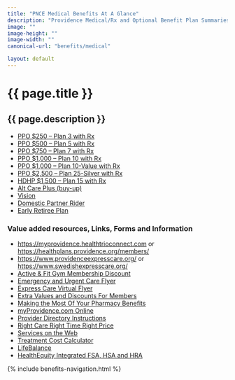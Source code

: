 ```yaml
---
title: "PNCE Medical Benefits At A Glance"
description: "Providence Medical/Rx and Optional Benefit Plan Summaries"
image: ""
image-height: ""
image-width: ""
canonical-url: "benefits/medical"

layout: default
---
```

  <div class="banner">
    <div class="color-overlay"></div>
  </div>
  <div class="container main-body">
    <div class="row">
      <div class="col-10">
        <h1>{{ page.title }}</h1>
        <h2>{{ page.description }}</h2>
        <ul>
          <li>
            <a href="/assets/documents/2020/Plan3withRxSummary.pdf">PPO
              $250 – Plan 3 with Rx</a>
          </li>
          <li>
            <a href="/assets/documents/2020/Plan5withRxSummary.pdf">PPO
              $500 – Plan 5 with Rx</a>
          </li>
          <li>
            <a href="/assets/documents/2020/Plan7withRxSummary.pdf">PPO
              $750 – Plan 7 with Rx</a>
          </li>
          <li>
            <a href="/assets/documents/2020/Plan10withRxSummary.pdf">PPO
              $1,000 – Plan 10 with Rx</a>
          </li>
          <li>
            <a href="/assets/documents/2020/Plan10-valuewithRxSummary.pdf">PPO
              $1,000 – Plan 10-Value with Rx</a>
          </li>
          <li>
            <a href="/assets/documents/2020/Plan25-silverwithRxSummary.pdf">PPO
              $2,500 – Plan 25-Silver with Rx</a>
          </li>
          <li>
            <a href="/assets/documents/2020/Plan15HDHPwithRxSummary.pdf">HDHP
              $1,500 – Plan 15 with Rx</a>
          </li>
          <li>
            <a href="/assets/documents/2020/PNCE2020-01-01PHPAltCarePlus.pdf">Alt
              Care Plus (buy-up)</a>
          </li>
          <li>
            <a href="/assets/documents/2020/PNCE2020-01-01PHPVisionSummary.pdf">Vision</a>
          </li>
          <li>
            <a href="/assets/documents/2020/PNCE2020-01-01DomesticPartner.pdf">Domestic
              Partner Rider</a>
          </li>
          <li>
            <a href="/assets/documents/2020/EarlyRetiree.pdf">Early
              Retiree Plan</a>
          </li>
        </ul>
        <h3>Value added resources, Links, Forms and Information</h3>
        <ul>
          <li>
            <a href="https://myprovidence.healthtrioconnect.com/"
              target="_blank">https://myprovidence.healthtrioconnect.com</a>
            or <a href="https://healthplans.providence.org/members/"
              target="_blank">https://healthplans.providence.org/members/</a>
          </li>
          <li>
            <a href="https://www.providenceexpresscare.org/" target="_blank">https://www.providenceexpresscare.org/</a>
            or <a href="https://www.swedishexpresscare.org/" target="_blank">https://www.swedishexpresscare.org/</a>
          </li>
          <li>
            <a href="/assets/documents/2020/ActiveAndFit-PHP2020.pdf">Active &amp; Fit Gym
              Membership Discount</a>
          </li>
          <li>
            <a href="/assets/documents/2020/EmergencyUrgentCare-PHP2020.pdf">Emergency and Urgent Care Flyer</a>
          </li>
          <li>
            <a href="/assets/documents/2020/ExpressCareVirtual-PHP2020.pdf">Express Care Virtual Flyer</a>
          </li>
          <li>
            <a href="/assets/documents/2020/MemberDiscounts-PHP2020.pdf">Extra Values and Discounts
              For Members</a>
          </li>
          <li>
            <a href="/assets/documents/2020/MemberPharmacy-PHP2020.pdf">Making the Most Of
              Your Pharmacy Benefits</a>
          </li>
          <li>
            <a href="/assets/documents/2020/MyProvidence-PHP2020.pdf">myProvidence.com
              Online</a>
          </li>
          <li>
            <a href="/assets/documents/2019/online%2bprovider%2bdirectory%2binstructions.pdf">Provider Directory
              Instructions</a>
          </li>
          <li>
            <a href="/assets/documents/2019/right%2bcare%2bright%2btime%2bright%2bprice.pdf">Right Care Right Time Right
              Price</a>
          </li>
          <li>
            <a href="/assets/documents/2019/services%2bon%2bthe%2bweb.pdf">Services on the Web</a>
          </li>
          <li>
            <a href="/assets/documents/2020/TreatmentCostCalculator-PHP2020.pdf">Treatment Cost Calculator</a>
          </li>
          <li>
            <a href="/assets/documents/2020/LifeBalanceProgram-PHP2020.pdf">LifeBalance</a>
          </li>
          <li>
            <a href="https://sales.healthequity.com/providence/" target="_blank">HealthEquity Integrated FSA, HSA and
              HRA</a>
          </li>
        </ul>
      </div>
      <div class="col-2">
        {% include benefits-navigation.html %}  
      </div>
    </div>
  </div>